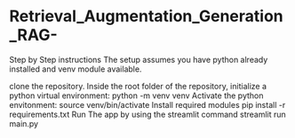 # Retrieval_Augmentation_Generation_RAG-
Step by Step instructions
The setup assumes you have python already installed and venv module available.

 clone the repository.
Inside the root folder of the repository, initialize a python virtual environment:
python -m venv venv
Activate the python envitonment:
source venv/bin/activate
Install required modules 
pip install -r requirements.txt
Run The app by using the streamlit command 
streamlit run main.py
